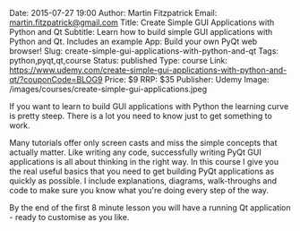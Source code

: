 Date: 2015-07-27 19:00
Author: Martin Fitzpatrick
Email: martin.fitzpatrick@gmail.com
Title: Create Simple GUI Applications with Python and Qt
Subtitle: Learn how to build simple GUI applications with Python and Qt. Includes an example App: Build your own PyQt web browser!
Slug: create-simple-gui-applications-with-python-and-qt
Tags: python,pyqt,qt,course
Status: published
Type: course
Link: https://www.udemy.com/create-simple-gui-applications-with-python-and-qt/?couponCode=BLOG9
Price: $9
RRP: $35
Publisher: Udemy
Image: /images/courses/create-simple-gui-applications.jpeg


If you want to learn to build GUI applications with Python the learning curve is pretty steep.
There is a lot you need to know just to get something to work.

Many tutorials offer only screen casts and miss the simple concepts that actually matter. 
Like writing any code, successfully writing PyQt GUI applications is all about thinking 
in the right way. In this course I give you the real useful basics that you need to get 
building PyQt applications as quickly as possible. I include explanations, diagrams, 
walk-throughs and code to make sure you know what you're doing every step of the way.

By the end of the first 8 minute lesson you will have a running Qt application - ready to 
customise as you like.  